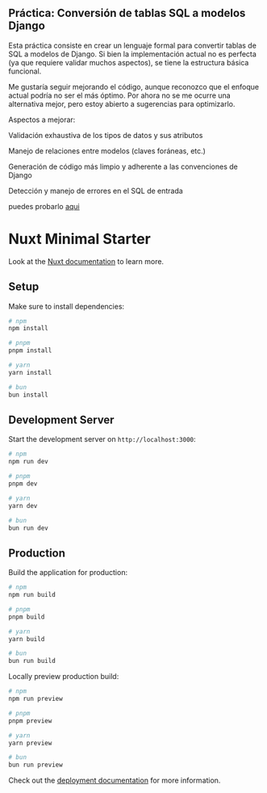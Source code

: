 ## Práctica: Conversión de tablas SQL a modelos Django

Esta práctica consiste en crear un lenguaje formal para convertir tablas de SQL a modelos de Django. Si bien la implementación actual no es perfecta (ya que requiere validar muchos aspectos), se tiene la estructura básica funcional.

Me gustaría seguir mejorando el código, aunque reconozco que el enfoque actual podría no ser el más óptimo. Por ahora no se me ocurre una alternativa mejor, pero estoy abierto a sugerencias para optimizarlo.

Aspectos a mejorar:

Validación exhaustiva de los tipos de datos y sus atributos

Manejo de relaciones entre modelos (claves foráneas, etc.)

Generación de código más limpio y adherente a las convenciones de Django

Detección y manejo de errores en el SQL de entrada


puedes probarlo [aqui](https://create-model-django-migrate.vercel.app/)

# Nuxt Minimal Starter

Look at the [Nuxt documentation](https://nuxt.com/docs/getting-started/introduction) to learn more.

## Setup

Make sure to install dependencies:

```bash
# npm
npm install

# pnpm
pnpm install

# yarn
yarn install

# bun
bun install
```

## Development Server

Start the development server on `http://localhost:3000`:

```bash
# npm
npm run dev

# pnpm
pnpm dev

# yarn
yarn dev

# bun
bun run dev
```

## Production

Build the application for production:

```bash
# npm
npm run build

# pnpm
pnpm build

# yarn
yarn build

# bun
bun run build
```

Locally preview production build:

```bash
# npm
npm run preview

# pnpm
pnpm preview

# yarn
yarn preview

# bun
bun run preview
```

Check out the [deployment documentation](https://nuxt.com/docs/getting-started/deployment) for more information.
